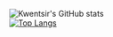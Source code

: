 
![Kwentsir's GitHub stats](https://github-readme-stats.vercel.app/api?username=kwentsir&show_icons=true&theme=radical)
<br/>
[![Top Langs](https://github-readme-stats.vercel.app/api/top-langs/?username=kwentsir&show_icons=true&theme=radical&langs_count=8)](https://github.com/kwentsir/github-readme-stats)
